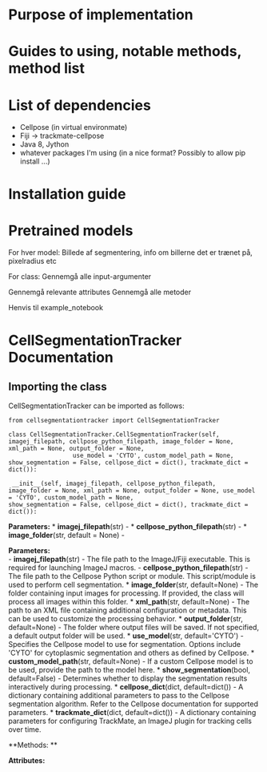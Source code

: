 

# Purpose of implementation

# Guides to using, notable methods, method list


# List of dependencies

* Cellpose (in virtual environmate)
* Fiji -> trackmate-cellpose
* Java 8, Jython
* whatever packages I'm using (in a nice format? Possibly to allow pip install ...)

# Installation guide


# Pretrained models

For hver model:
Billede af segmentering, info om billerne det er trænet på, pixelradius etc

For class:
Gennemgå alle input-argumenter

Gennemgå relevante attributes
Gennemgå alle metoder



Henvis til example_notebook


# CellSegmentationTracker Documentation

## Importing the class
CellSegmentationTracker can be imported as follows:

```
from cellsegmentationtracker import CellSegmentationTracker
```

```
class CellSegmentationTracker.CellSegmentationTracker(self, imagej_filepath, cellpose_python_filepath, image_folder = None, xml_path = None, output_folder = None,
                  use_model = 'CYTO', custom_model_path = None, show_segmentation = False, cellpose_dict = dict(), trackmate_dict = dict()):
```

```
 __init__(self, imagej_filepath, cellpose_python_filepath, image_folder = None, xml_path = None, output_folder = None, use_model = 'CYTO', custom_model_path = None,
show_segmentation = False, cellpose_dict = dict(), trackmate_dict = dict()):
```

**Parameters:**    * **imagej_filepath**(str) - 
                   * **cellpose_python_filepath**(str) - 
                   * **image_folder**(str, default = None) -


**Parameters:**    
                   - **imagej_filepath**(str) - The file path to the ImageJ/Fiji executable. This is required for launching ImageJ macros.
                   - **cellpose_python_filepath**(str) - The file path to the Cellpose Python script or module. This script/module is used to perform cell segmentation.
                    * **image_folder**(str, default=None) - The folder containing input images for processing. If provided, the class will process all images within this folder.
                    * **xml_path**(str, default=None) - The path to an XML file containing additional configuration or metadata. This can be used to customize the processing behavior.
                    * **output_folder**(str, default=None) - The folder where output files will be saved. If not specified, a default output folder will be used.
                    * **use_model**(str, default='CYTO') - Specifies the Cellpose model to use for segmentation. Options include 'CYTO' for cytoplasmic segmentation and others as                             defined by Cellpose.
                    * **custom_model_path**(str, default=None) - If a custom Cellpose model is to be used, provide the path to the model here.
                    * **show_segmentation**(bool, default=False) - Determines whether to display the segmentation results interactively during processing.
                    * **cellpose_dict**(dict, default=dict()) - A dictionary containing additional parameters to pass to the Cellpose segmentation algorithm. Refer to the Cellpose                             documentation for supported parameters.
                    * **trackmate_dict**(dict, default=dict()) - A dictionary containing parameters for configuring TrackMate, an ImageJ plugin for tracking cells over time.


                
                    

**Methods: **

**Attributes:**
